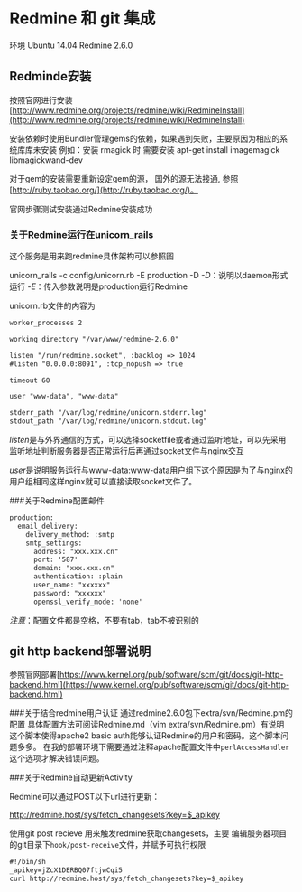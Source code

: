 # Redmine 和 git 集成

环境
Ubuntu 14.04
Redmine 2.6.0

## Redminde安装

按照官网进行安装[http://www.redmine.org/projects/redmine/wiki/RedmineInstall](http://www.redmine.org/projects/redmine/wiki/RedmineInstall)

安装依赖时使用Bundler管理gems的依赖，如果遇到失败，主要原因为相应的系统库库未安装
例如：安装 rmagick 时 需要安装 apt-get install imagemagick libmagickwand-dev

对于gem的安装需要重新设定gem的源， 国外的源无法接通, 参照[http://ruby.taobao.org/](http://ruby.taobao.org/)。

官网步骤测试安装通过Redmine安装成功

### 关于Redmine运行在unicorn_rails

这个服务是用来跑redmine具体架构可以参照图

unicorn_rails -c config/unicorn.rb -E production -D
*-D*：说明以daemon形式运行
*-E*：传入参数说明是production运行Redmine

unicorn.rb文件的内容为

```txt
worker_processes 2

working_directory "/var/www/redmine-2.6.0"

listen "/run/redmine.socket", :backlog => 1024
#listen "0.0.0.0:8091", :tcp_nopush => true

timeout 60

user "www-data", "www-data"

stderr_path "/var/log/redmine/unicorn.stderr.log"
stdout_path "/var/log/redmine/unicorn.stdout.log"
```

*listen*是与外界通信的方式，可以选择socketfile或者通过监听地址，可以先采用监听地址判断服务器是否正常运行后再通过socket文件与nginx交互

*user*是说明服务运行与www-data:www-data用户组下这个原因是为了与nginx的用户组相同这样nginx就可以直接读取socket文件了。

###关于Redmine配置邮件

```txt
production:
  email_delivery:
    delivery_method: :smtp
    smtp_settings:
      address: "xxx.xxx.cn"
      port: '587'
      domain: "xxx.xxx.cn"
      authentication: :plain
      user_name: "xxxxxx"
      password: "xxxxxx" 
      openssl_verify_mode: 'none'
```

*注意*：配置文件都是空格，不要有tab，tab不被识别的

## git http backend部署说明

参照官网部署[https://www.kernel.org/pub/software/scm/git/docs/git-http-backend.html](https://www.kernel.org/pub/software/scm/git/docs/git-http-backend.html)

###关于结合redmine用户认证
通过redmine2.6.0包下extra/svn/Redmine.pm的配置
具体配置方法可阅读Redmine.md（vim extra/svn/Redmine.pm）有说明
这个脚本使得apache2 basic auth能够认证Redmine的用户和密码。这个脚本问题多多。
在我的部署环境下需要通过注释apache配置文件中```perlAccessHandler```这个选项才解决错误问题。

###关于Redmine自动更新Activity

Redmine可以通过POST以下url进行更新：

http://redmine.host/sys/fetch_changesets?key=$_apikey

使用git post recieve
用来触发redmine获取changesets，主要
编辑服务器项目的git目录下```hook/post-receive```文件，并赋予可执行权限

```txt
#!/bin/sh
_apikey=jZcX1DERBQ07ftjwCqi5
curl http://redmine.host/sys/fetch_changesets?key=$_apikey
```

